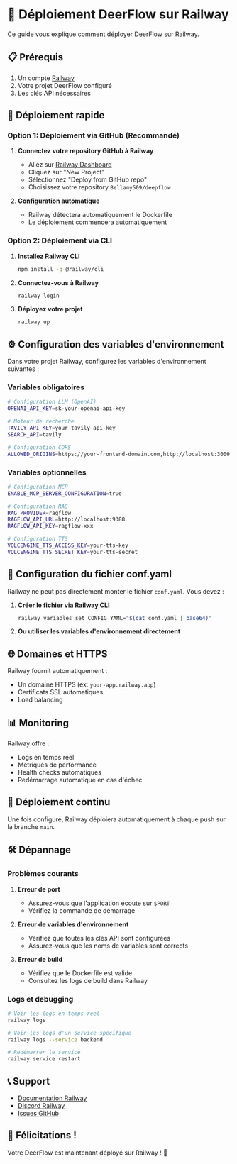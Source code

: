 # 🚂 Déploiement DeerFlow sur Railway

Ce guide vous explique comment déployer DeerFlow sur Railway.

## 📋 Prérequis

1. Un compte [Railway](https://railway.app/)
2. Votre projet DeerFlow configuré
3. Les clés API nécessaires

## 🚀 Déploiement rapide

### Option 1: Déploiement via GitHub (Recommandé)

1. **Connectez votre repository GitHub à Railway**
   - Allez sur [Railway Dashboard](https://railway.app/dashboard)
   - Cliquez sur "New Project"
   - Sélectionnez "Deploy from GitHub repo"
   - Choisissez votre repository `Bellamy509/deepflow`

2. **Configuration automatique**
   - Railway détectera automatiquement le Dockerfile
   - Le déploiement commencera automatiquement

### Option 2: Déploiement via CLI

1. **Installez Railway CLI**
   ```bash
   npm install -g @railway/cli
   ```

2. **Connectez-vous à Railway**
   ```bash
   railway login
   ```

3. **Déployez votre projet**
   ```bash
   railway up
   ```

## ⚙️ Configuration des variables d'environnement

Dans votre projet Railway, configurez les variables d'environnement suivantes :

### Variables obligatoires
```bash
# Configuration LLM (OpenAI)
OPENAI_API_KEY=sk-your-openai-api-key

# Moteur de recherche
TAVILY_API_KEY=your-tavily-api-key
SEARCH_API=tavily

# Configuration CORS
ALLOWED_ORIGINS=https://your-frontend-domain.com,http://localhost:3000
```

### Variables optionnelles
```bash
# Configuration MCP
ENABLE_MCP_SERVER_CONFIGURATION=true

# Configuration RAG
RAG_PROVIDER=ragflow
RAGFLOW_API_URL=http://localhost:9388
RAGFLOW_API_KEY=ragflow-xxx

# Configuration TTS
VOLCENGINE_TTS_ACCESS_KEY=your-tts-key
VOLCENGINE_TTS_SECRET_KEY=your-tts-secret
```

## 🔧 Configuration du fichier conf.yaml

Railway ne peut pas directement monter le fichier `conf.yaml`. Vous devez :

1. **Créer le fichier via Railway CLI**
   ```bash
   railway variables set CONFIG_YAML="$(cat conf.yaml | base64)"
   ```

2. **Ou utiliser les variables d'environnement directement**

## 🌐 Domaines et HTTPS

Railway fournit automatiquement :
- Un domaine HTTPS (ex: `your-app.railway.app`)
- Certificats SSL automatiques
- Load balancing

## 📊 Monitoring

Railway offre :
- Logs en temps réel
- Métriques de performance
- Health checks automatiques
- Redémarrage automatique en cas d'échec

## 🔄 Déploiement continu

Une fois configuré, Railway déploiera automatiquement à chaque push sur la branche `main`.

## 🛠️ Dépannage

### Problèmes courants

1. **Erreur de port**
   - Assurez-vous que l'application écoute sur `$PORT`
   - Vérifiez la commande de démarrage

2. **Erreur de variables d'environnement**
   - Vérifiez que toutes les clés API sont configurées
   - Assurez-vous que les noms de variables sont corrects

3. **Erreur de build**
   - Vérifiez que le Dockerfile est valide
   - Consultez les logs de build dans Railway

### Logs et debugging

```bash
# Voir les logs en temps réel
railway logs

# Voir les logs d'un service spécifique
railway logs --service backend

# Redémarrer le service
railway service restart
```

## 📞 Support

- [Documentation Railway](https://docs.railway.app/)
- [Discord Railway](https://discord.gg/railway)
- [Issues GitHub](https://github.com/Bellamy509/deepflow/issues)

## 🎉 Félicitations !

Votre DeerFlow est maintenant déployé sur Railway ! 🦌
